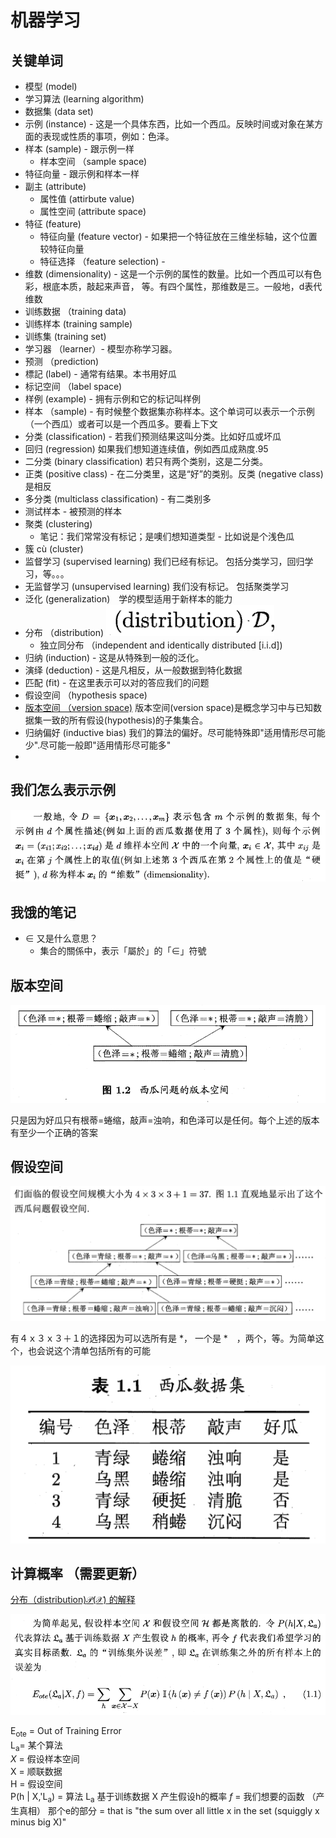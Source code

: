 # 机器学习

## 关键单词

- 模型 (model)
- 学习算法 (learning algorithm)
- 数据集 (data set)
- 示例 (instance) - 这是一个具体东西，比如一个西瓜。反映时间或对象在某方面的表现或性质的事项，例如：色泽。
- 样本 (sample) - 跟示例一样
  - 样本空间 （sample space)
- 特征向量 - 跟示例和样本一样
- 副主 (attribute)
  - 属性值 (attirbute value)
  - 属性空间 (attribute space)
- 特征 (feature)
  - 特征向量 (feature vector) - 如果把一个特征放在三维坐标轴，这个位置较特征向量
  - 特征选择 （feature selection) - 
- 维数 (dimensionality) - 这是一个示例的属性的数量。比如一个西瓜可以有色彩，根底本质，敲起来声音， 等。有四个属性，那维数是三。一般地，d表代维数
- 训练数据 （training data)
- 训练样本 (training sample)
- 训练集 (training set)
- 学习器 （learner）- 模型亦称学习器。
- 预测 （prediction)
- 標記 (label) - 通常有结果。本书用好瓜
- 标记空间 （label space)
- 样例 (example) - 拥有示例和它的标记叫样例
- 样本 （sample) - 有时候整个数据集亦称样本。这个单词可以表示一个示例（一个西瓜）或者可以是一个西瓜多。要看上下文
- 分类 (classification) - 若我们预测结果这叫分类。比如好瓜或坏瓜
- 回归 (regression) 如果我们想知道连续值，例如西瓜成熟度.95
- 二分类 (binary classification) 若只有两个类别，这是二分类。
- 正类 (positive class) - 在二分类里，这是“好”的类别。反类 (negative class) 是相反
- 多分类 (multiclass classification) - 有二类别多
- 测试样本 - 被预测的样本
- 聚类 (clustering)
  - 笔记：我们常常没有标记；是噢们想知道类型 - 比如说是个浅色瓜
- 簇 cù (cluster)
- 监督学习 (supervised learning) 我们已经有标记。 包括分类学习，回归学习，等。。。
- 无监督学习 (unsupervised learning) 我们没有标记。 包括聚类学习
- 泛化 (generalization)　学的模型适用于新样本的能力
- 分布 （distribution) ![](images/2021-04-06-22-45-07.png)
  - 独立同分布 （independent and identically distributed [i.i.d])
- 归纳 (induction) - 这是从特殊到一般的泛化。
- 演绎 (deduction) - 这是凡相反，从一般数据到特化数据
- 匹配 (fit) - 在这里表示可以对的答应我们的问题
- 假设空间 （hypothesis space)
- [版本空间 （version space)](#版本空间) 版本空间(version space)是概念学习中与已知数据集一致的所有假设(hypothesis)的子集集合。
- 归纳偏好 (inductive bias) 我们的算法的偏好。尽可能特殊即"适用情形尽可能少".尽可能一般即"适用情形尽可能多"
- 
## 我们怎么表示示例

![](images/2021-04-05-19-47-23.png)

## 我饿的笔记

- ∈ 又是什么意思？
  - 集合的關係中，表示「屬於」的「∈」符號

## 版本空间

![](images/Thing.png)

只是因为好瓜只有根蒂=蜷缩，敲声=浊响，和色泽可以是任何。每个上述的版本有至少一个正确的答案

## 假设空间

![](images/2021-04-09-22-35-30.png)

有４ｘ３ｘ３＋１的选择因为可以选所有是 *， 一个是 *　，两个，等。为简单这个，也会说这个清单包括所有的可能

![](images/2021-04-09-22-37-30.png)

## 计算概率 （需要更新）

[分布（distribution)$\mathcal{P(X)}$ 的解释](images/probability_distributions_explained.pdf)

![](images/2021-04-13-22-07-14.png)

E<sub>ote</sub> = Out of Training Error <br>
L<sub>a</sub>= 某个算法 <br>
*X* = 假设样本空间 <br>
X = 顺联数据 <br>
H = 假设空间 <br>
P(h | X,'L<sub>a</sub>) = 算法 L<sub>a</sub> 基于训练数据 X 产生假设h的概率
*f* = 我们想要的函数 （产生真相）
那个e的部分 = that is "the sum over all little x in the set (squiggly x minus big X)"